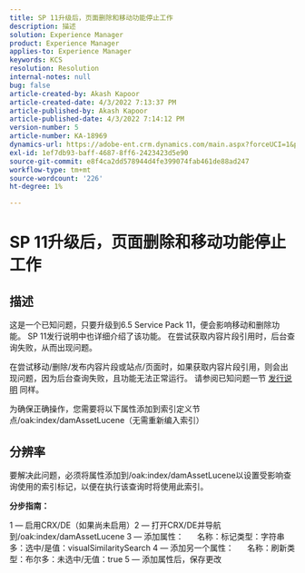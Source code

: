 ```yaml
---
title: SP 11升级后，页面删除和移动功能停止工作
description: 描述
solution: Experience Manager
product: Experience Manager
applies-to: Experience Manager
keywords: KCS
resolution: Resolution
internal-notes: null
bug: false
article-created-by: Akash Kapoor
article-created-date: 4/3/2022 7:13:37 PM
article-published-by: Akash Kapoor
article-published-date: 4/3/2022 7:14:12 PM
version-number: 5
article-number: KA-18969
dynamics-url: https://adobe-ent.crm.dynamics.com/main.aspx?forceUCI=1&pagetype=entityrecord&etn=knowledgearticle&id=bdedee26-82b3-ec11-983f-000d3a5d09d6
exl-id: 1ef7db93-baff-4687-8ff6-2423423d5e90
source-git-commit: e8f4ca2dd578944d4fe399074fab461de88ad247
workflow-type: tm+mt
source-wordcount: '226'
ht-degree: 1%

---
```


# SP 11升级后，页面删除和移动功能停止工作

## 描述


这是一个已知问题，只要升级到6.5 Service Pack 11，便会影响移动和删除功能。 SP 11发行说明中也详细介绍了该功能。 在尝试获取内容片段引用时，后台查询失败，从而出现问题。

在尝试移动/删除/发布内容片段或站点/页面时，如果获取内容片段引用，则会出现问题，因为后台查询失败，且功能无法正常运行。
请参阅已知问题一节 [发行说明](https://experienceleague.adobe.com/docs/experience-manager-65/release-notes/service-pack/sp-release-notes.html#known-issues) 同样。

为确保正确操作，您需要将以下属性添加到索引定义节点/oak:index/damAssetLucene（无需重新编入索引）


## 分辨率


要解决此问题，必须将属性添加到/oak:index/damAssetLucene以设置受影响查询使用的索引标记，以便在执行该查询时将使用此索引。

<b>分步指南：</b>

1 — 启用CRX/DE（如果尚未启用）2 — 打开CRX/DE并导航到/oak:index/damAssetLucene 3 — 添加属性：      名称：标记类型：字符串多：选中/是值：visualSimilaritySearch 4 — 添加另一个属性：      名称：刷新类型：布尔多：未选中/无值：true 5 — 添加属性后，保存更改
